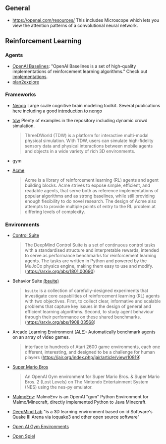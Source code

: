 ## General

- https://openai.com/resources/ This includes Microscope which lets you view the attention patterns of a convolutional neural network.

## Reinforcement Learning

### Agents
- [OpenAI Baselines](https://github.com/openai/baseline): "OpenAI Baselines is a set of high-quality implementations of reinforcement learning algorithms." Check out [implementations](https://github.com/openai/baselines/network/dependents?package_id=UGFja2FnZS01MDIzMjE5Mw%3D%3D).
- [plan2explore](https://github.com/ramanans1/plan2explore)

### Frameworks
- [Nengo](nengo.ai) Large scale cognitive brain modeling toolkit. Several publications [here](https://www.nengo.ai/publications/) including a good [introduction to nengo](http://compneuro.uwaterloo.ca/files/publications/bekolay.2014.pdf)
- [tdw](https://github.com/threedworld-mit/tdw/) Plenty of examples in the repository including dynamic crowd simulation.
  
  > ThreeDWorld (TDW) is a platform for interactive multi-modal physical simulation. With TDW, users can simulate high-fidelity sensory data and physical interactions between mobile agents and objects in a wide variety of rich 3D environments.
- gym
- [Acme](https://github.com/deepmind/acme)
  
  > Acme is a library of reinforcement learning (RL) agents and agent building blocks. Acme strives to expose simple, efficient, and readable agents, that serve both as reference implementations of popular algorithms and as strong baselines, while still providing enough flexibility to do novel research. The design of Acme also attempts to provide multiple points of entry to the RL problem at differing levels of complexity.


### Environments
- [Control Suite](https://github.com/deepmind/dm_control)
  
  > The DeepMind Control Suite is a set of continuous control tasks with a standardised structure and interpretable rewards, intended to serve as performance benchmarks for reinforcement learning agents. The tasks are written in Python and powered by the MuJoCo physics engine, making them easy to use and modify. (https://arxiv.org/abs/1801.00690)
- Behavior Suite [(bsuite)](https://github.com/deepmind/bsuite)
  > `bsuite` is a collection of carefully-designed experiments
that investigate core capabilities of reinforcement learning (RL) agents with
two objectives. First, to collect clear, informative and scalable problems
that capture key issues in the design of general and efficient learning algorithms. Second, to study agent behaviour through their performance
on these shared benchmarks. (https://arxiv.org/abs/1908.03568)
- Arcade Learning Environment ([ALE](https://github.com/mgbellemare/Arcade-Learning-Environment)): Automatically benchmark agents on an array of video games.
  
  > interface to hundreds of Atari 2600 game environments, each one different, interesting, and designed to be a challenge for human players (https://jair.org/index.php/jair/article/view/10819)
- [Super Mario Bros](https://github.com/Kautenja/gym-super-mario-bros)
  
  > An OpenAI Gym environment for Super Mario Bros. & Super Mario Bros. 2 (Lost Levels) on The Nintendo Entertainment System (NES) using the nes-py emulator.
- [MalmoEnv](https://github.com/Microsoft/malmo/tree/master/MalmoEnv): MalmoEnv is an OpenAI "gym" Python Environment for Malmo/Minecraft, directly implemented Python to Java Minecraft.
- [DeepMind Lab](https://github.com/deepmind/lab) "is a 3D learning environment based on id Software's Quake III Arena via ioquake3 and other open source software"
- [Open AI Gym Environments](https://github.com/openai/gym/blob/master/docs/environments.md)
- [Open Spiel](https://github.com/deepmind/open_spiel)
